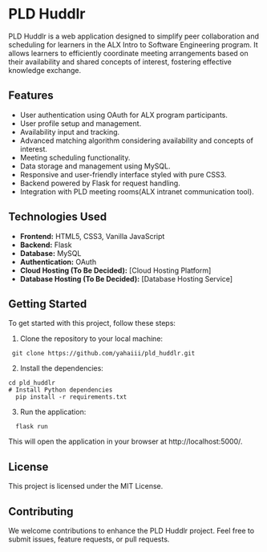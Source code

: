# PLD Huddlr

PLD Huddlr is a web application designed to simplify peer collaboration and scheduling for learners in the ALX Intro to Software Engineering program. It allows learners to efficiently coordinate meeting arrangements based on their availability and shared concepts of interest, fostering effective knowledge exchange.

## Features

- User authentication using OAuth for ALX program participants.
- User profile setup and management.
- Availability input and tracking.
- Advanced matching algorithm considering availability and concepts of interest.
- Meeting scheduling functionality.
- Data storage and management using MySQL.
- Responsive and user-friendly interface styled with pure CSS3.
- Backend powered by Flask for request handling.
- Integration with PLD meeting rooms(ALX intranet communication tool).

## Technologies Used

- **Frontend:** HTML5, CSS3, Vanilla JavaScript
- **Backend:** Flask
- **Database:** MySQL
- **Authentication:** OAuth
- **Cloud Hosting (To Be Decided):** [Cloud Hosting Platform]
- **Database Hosting (To Be Decided):** [Database Hosting Service]

## Getting Started

To get started with this project, follow these steps:

1. Clone the repository to your local machine:
  ```
   git clone https://github.com/yahaiii/pld_huddlr.git
   ```
2.  Install the dependencies:
  ```
  cd pld_huddlr
  # Install Python dependencies
    pip install -r requirements.txt
  ```
3.  Run the application:
```
  flask run
```
This will open the application in your browser at http://localhost:5000/.


## License
This project is licensed under the MIT License.


## Contributing

We welcome contributions to enhance the PLD Huddlr project. Feel free to submit issues, feature requests, or pull requests.